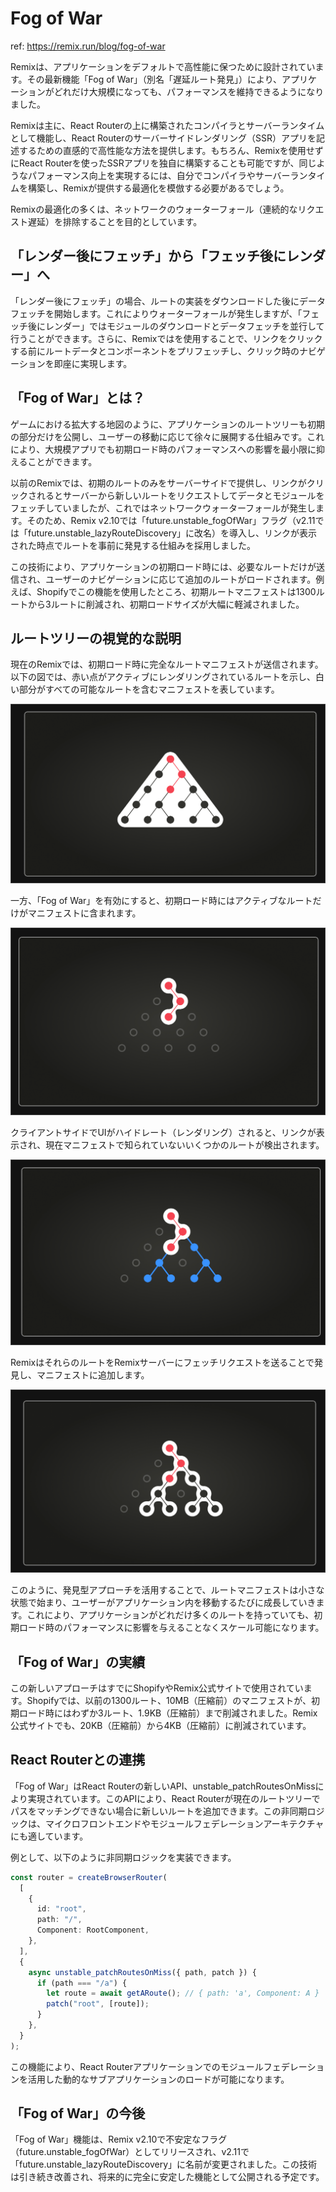# Fog of War

ref: <https://remix.run/blog/fog-of-war>

Remixは、アプリケーションをデフォルトで高性能に保つために設計されています。その最新機能「Fog of War」（別名「遅延ルート発見」）により、アプリケーションがどれだけ大規模になっても、パフォーマンスを維持できるようになりました。

Remixは主に、React Routerの上に構築されたコンパイラとサーバーランタイムとして機能し、React Routerのサーバーサイドレンダリング（SSR）アプリを記述するための直感的で高性能な方法を提供します。もちろん、Remixを使用せずにReact Routerを使ったSSRアプリを独自に構築することも可能ですが、同じようなパフォーマンス向上を実現するには、自分でコンパイラやサーバーランタイムを構築し、Remixが提供する最適化を模倣する必要があるでしょう。

Remixの最適化の多くは、ネットワークのウォーターフォール（連続的なリクエスト遅延）を排除することを目的としています。

## 「レンダー後にフェッチ」から「フェッチ後にレンダー」へ

「レンダー後にフェッチ」の場合、ルートの実装をダウンロードした後にデータフェッチを開始します。これによりウォーターフォールが発生しますが、「フェッチ後にレンダー」ではモジュールのダウンロードとデータフェッチを並行して行うことができます。さらに、Remixでは<Link prefetch>を使用することで、リンクをクリックする前にルートデータとコンポーネントをプリフェッチし、クリック時のナビゲーションを即座に実現します。

## 「Fog of War」とは？

ゲームにおける拡大する地図のように、アプリケーションのルートツリーも初期の部分だけを公開し、ユーザーの移動に応じて徐々に展開する仕組みです。これにより、大規模アプリでも初期ロード時のパフォーマンスへの影響を最小限に抑えることができます。

以前のRemixでは、初期のルートのみをサーバーサイドで提供し、リンクがクリックされるとサーバーから新しいルートをリクエストしてデータとモジュールをフェッチしていましたが、これではネットワークウォーターフォールが発生します。そのため、Remix v2.10では「future.unstable_fogOfWar」フラグ（v2.11では「future.unstable_lazyRouteDiscovery」に改名）を導入し、リンクが表示された時点でルートを事前に発見する仕組みを採用しました。

この技術により、アプリケーションの初期ロード時には、必要なルートだけが送信され、ユーザーのナビゲーションに応じて追加のルートがロードされます。例えば、Shopifyでこの機能を使用したところ、初期ルートマニフェストは1300ルートから3ルートに削減され、初期ロードサイズが大幅に軽減されました。

## ルートツリーの視覚的な説明

現在のRemixでは、初期ロード時に完全なルートマニフェストが送信されます。以下の図では、赤い点がアクティブにレンダリングされているルートを示し、白い部分がすべての可能なルートを含むマニフェストを表しています。

![alt text](<assets/CleanShot 2024-12-25 at 18.13.22@2x.png>)

一方、「Fog of War」を有効にすると、初期ロード時にはアクティブなルートだけがマニフェストに含まれます。

![alt text](<assets/CleanShot 2024-12-25 at 18.13.27@2x.png>)

クライアントサイドでUIがハイドレート（レンダリング）されると、リンクが表示され、現在マニフェストで知られていないいくつかのルートが検出されます。

![alt text](<assets/CleanShot 2024-12-25 at 18.13.31@2x.png>)

RemixはそれらのルートをRemixサーバーにフェッチリクエストを送ることで発見し、マニフェストに追加します。

![alt text](<assets/CleanShot 2024-12-25 at 18.13.35@2x.png>)

このように、発見型アプローチを活用することで、ルートマニフェストは小さな状態で始まり、ユーザーがアプリケーション内を移動するたびに成長していきます。これにより、アプリケーションがどれだけ多くのルートを持っていても、初期ロード時のパフォーマンスに影響を与えることなくスケール可能になります。

## 「Fog of War」の実績

この新しいアプローチはすでにShopifyやRemix公式サイトで使用されています。Shopifyでは、以前の1300ルート、10MB（圧縮前）のマニフェストが、初期ロード時にはわずか3ルート、1.9KB（圧縮前）まで削減されました。Remix公式サイトでも、20KB（圧縮前）から4KB（圧縮前）に削減されています。

## React Routerとの連携

「Fog of War」はReact Routerの新しいAPI、unstable_patchRoutesOnMissにより実現されています。このAPIにより、React Routerが現在のルートツリーでパスをマッチングできない場合に新しいルートを追加できます。この非同期ロジックは、マイクロフロントエンドやモジュールフェデレーションアーキテクチャにも適しています。

例として、以下のように非同期ロジックを実装できます。

``` typescript
const router = createBrowserRouter(
  [
    {
      id: "root",
      path: "/",
      Component: RootComponent,
    },
  ],
  {
    async unstable_patchRoutesOnMiss({ path, patch }) {
      if (path === "/a") {
        let route = await getARoute(); // { path: 'a', Component: A }
        patch("root", [route]);
      }
    },
  }
);
```

この機能により、React Routerアプリケーションでのモジュールフェデレーションを活用した動的なサブアプリケーションのロードが可能になります。

## 「Fog of War」の今後

「Fog of War」機能は、Remix v2.10で不安定なフラグ（future.unstable_fogOfWar）としてリリースされ、v2.11で「future.unstable_lazyRouteDiscovery」に名前が変更されました。この技術は引き続き改善され、将来的に完全に安定した機能として公開される予定です。
